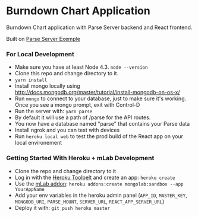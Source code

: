 # Burndown Chart Application

Burndown Chart application with Parse Server backend and React frontend.

Built on [Parse Server Exemple](https://github.com/parse-community/parse-server-example)

### For Local Development

* Make sure you have at least Node 4.3. `node --version`
* Clone this repo and change directory to it.
* `yarn install`
* Install mongo locally using http://docs.mongodb.org/master/tutorial/install-mongodb-on-os-x/
* Run `mongo` to connect to your database, just to make sure it's working. Once you see a mongo prompt, exit with Control-D
* Run the server with: `yarn parse`
* By default it will use a path of /parse for the API routes.
* You now have a database named "parse" that contains your Parse data
* Install ngrok and you can test with devices
* Run `heroku local web` to test the prod build of the React app on your local environement

### Getting Started With Heroku + mLab Development

* Clone the repo and change directory to it
* Log in with the [Heroku Toolbelt](https://toolbelt.heroku.com/) and create an app: `heroku create`
* Use the [mLab addon](https://elements.heroku.com/addons/mongolab): `heroku addons:create mongolab:sandbox --app YourAppName`
* Add your env variables in the heroku admin panel (`APP_ID`, `MASTER_KEY`, `MONGODB_URI`, `PARSE_MOUNT`, `SERVER_URL`, `REACT_APP_SERVER_URL`)
* Deploy it with: `git push heroku master`

